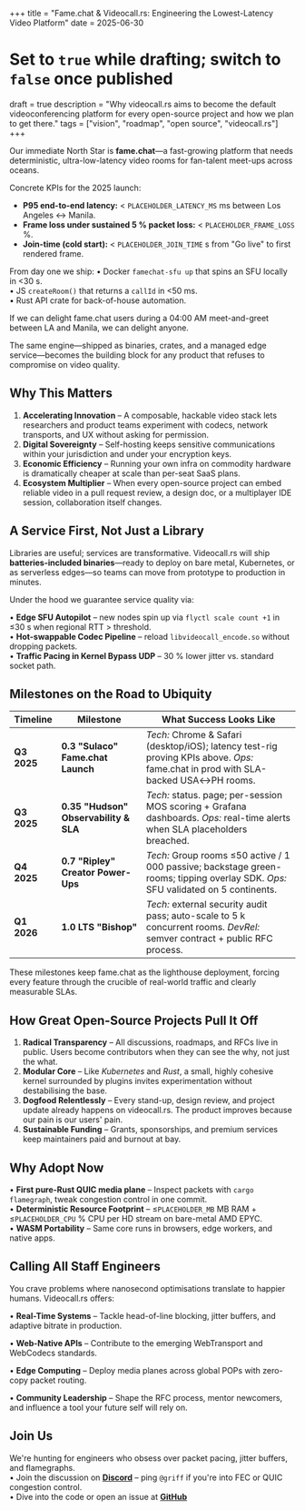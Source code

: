 +++
title = "Fame.chat & Videocall.rs: Engineering the Lowest-Latency Video Platform"
date = 2025-06-30
# Set to `true` while drafting; switch to `false` once published
draft = true
description = "Why videocall.rs aims to become the default videoconferencing platform for every open-source project and how we plan to get there."
tags = ["vision", "roadmap", "open source", "videocall.rs"]
+++

Our immediate North Star is **fame.chat**—a fast-growing platform that needs deterministic, ultra-low-latency video rooms for fan-talent meet-ups across oceans.

Concrete KPIs for the 2025 launch:

* **P95 end-to-end latency:** < `PLACEHOLDER_LATENCY_MS` ms between Los Angeles ↔ Manila.
* **Frame loss under sustained 5 % packet loss:** < `PLACEHOLDER_FRAME_LOSS` %.
* **Join-time (cold start):** < `PLACEHOLDER_JOIN_TIME` s from "Go live" to first rendered frame.

From day one we ship:
• Docker `famechat-sfu up` that spins an SFU locally in <30 s.  
• JS `createRoom()` that returns a `callId` in <50 ms.  
• Rust API crate for back-of-house automation.

If we can delight fame.chat users during a 04:00 AM meet-and-greet between LA and Manila, we can delight anyone.

The same engine—shipped as binaries, crates, and a managed edge service—becomes the building block for any product that refuses to compromise on video quality.

## Why This Matters

1. **Accelerating Innovation** – A composable, hackable video stack lets researchers and product teams experiment with codecs, network transports, and UX without asking for permission.
2. **Digital Sovereignty** – Self-hosting keeps sensitive communications within your jurisdiction and under your encryption keys.
3. **Economic Efficiency** – Running your own infra on commodity hardware is dramatically cheaper at scale than per-seat SaaS plans.
4. **Ecosystem Multiplier** – When every open-source project can embed reliable video in a pull request review, a design doc, or a multiplayer IDE session, collaboration itself changes.

## A Service First, Not Just a Library

Libraries are useful; services are transformative. Videocall.rs will ship **batteries-included binaries**—ready to deploy on bare metal, Kubernetes, or as serverless edges—so teams can move from prototype to production in minutes.

Under the hood we guarantee service quality via:

• **Edge SFU Autopilot** – new nodes spin up via 
  `flyctl scale count +1` in ≤30 s when regional RTT > threshold.  
• **Hot-swappable Codec Pipeline** – reload `libvideocall_encode.so` without dropping packets.  
• **Traffic Pacing in Kernel Bypass UDP** – 30 % lower jitter vs. standard socket path.

## Milestones on the Road to Ubiquity

| Timeline | Milestone | What Success Looks Like |
| --- | --- | --- |
| **Q3 2025** | **0.3 "Sulaco" Fame.chat Launch** | *Tech:* Chrome & Safari (desktop/iOS); latency test-rig proving KPIs above. *Ops:* fame.chat in prod with SLA-backed USA↔PH rooms. |
| **Q3 2025** | **0.35 "Hudson" Observability & SLA** | *Tech:* status.<domain> page; per-session MOS scoring + Grafana dashboards. *Ops:* real-time alerts when SLA placeholders breached. |
| **Q4 2025** | **0.7 "Ripley" Creator Power-Ups** | *Tech:* Group rooms ≤50 active / 1 000 passive; backstage green-rooms; tipping overlay SDK. *Ops:* SFU validated on 5 continents. |
| **Q1 2026** | **1.0 LTS "Bishop"** | *Tech:* external security audit pass; auto-scale to 5 k concurrent rooms. *DevRel:* semver contract + public RFC process.

These milestones keep fame.chat as the lighthouse deployment, forcing every feature through the crucible of real-world traffic and clearly measurable SLAs.

## How Great Open-Source Projects Pull It Off

1. **Radical Transparency** – All discussions, roadmaps, and RFCs live in public. Users become contributors when they can see the why, not just the what.
2. **Modular Core** – Like *Kubernetes* and *Rust*, a small, highly cohesive kernel surrounded by plugins invites experimentation without destabilising the base.
3. **Dogfood Relentlessly** – Every stand-up, design review, and project update already happens on videocall.rs. The product improves because our pain is our users' pain.
4. **Sustainable Funding** – Grants, sponsorships, and premium services keep maintainers paid and burnout at bay.

## Why Adopt Now

• **First pure-Rust QUIC media plane** – Inspect packets with `cargo flamegraph`, tweak congestion control in one commit.  
• **Deterministic Resource Footprint** – ≤`PLACEHOLDER_MB` MB RAM + ≤`PLACEHOLDER_CPU` % CPU per HD stream on bare-metal AMD EPYC.  
• **WASM Portability** – Same core runs in browsers, edge workers, and native apps.

## Calling All Staff Engineers

You crave problems where nanosecond optimisations translate to happier humans. Videocall.rs offers:

• **Real-Time Systems** – Tackle head-of-line blocking, jitter buffers, and adaptive bitrate in production.

• **Web-Native APIs** – Contribute to the emerging WebTransport and WebCodecs standards.

• **Edge Computing** – Deploy media planes across global POPs with zero-copy packet routing.

• **Community Leadership** – Shape the RFC process, mentor newcomers, and influence a tool your future self will rely on.

## Join Us

We're hunting for engineers who obsess over packet pacing, jitter buffers, and flamegraphs.  
• Join the discussion on **[Discord](https://discord.gg/JP38NRe4CJ)** – ping `@griff` if you're into FEC or QUIC congestion control.  
• Dive into the code or open an issue at **[GitHub](https://github.com/security-union/videocall-rs)** 